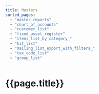 ```yaml
---
title: Masters
sorted_pages:
  - "master_reports"
  - "chart_of_accounts"
  - "customer_list"
  - "fixed_asset_register"
  - "items_list_by_category_"
  - "kit_list"
  - "mailing_list_export_with_filters_"
  - "tax_code_list"
  - "group_list"
---
```

# {{page.title}}
